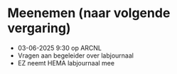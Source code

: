 # Meenemen (naar volgende vergaring)

- 03-06-2025 9:30 op ARCNL
- Vragen aan begeleider over labjournaal
- EZ neemt HEMA labjournaal mee
